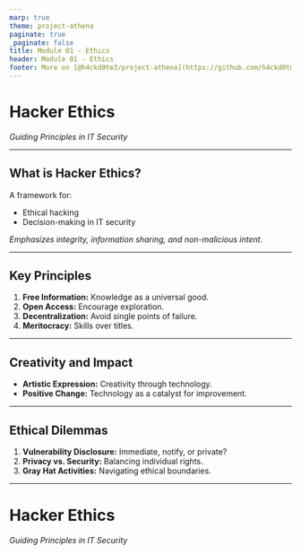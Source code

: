 ```yaml
---
marp: true
theme: project-athena
paginate: true
_paginate: false
title: Module 01 - Ethics
header: Module 01 - Ethics
footer: More on [@h4ckd0tm3/project-athena](https://github.com/h4ckd0tm3/project-athena/)
---
```


# **Hacker Ethics**

*Guiding Principles in IT Security*

---

## **What is Hacker Ethics?**

A framework for:
- Ethical hacking
- Decision-making in IT security

*Emphasizes integrity, information sharing, and non-malicious intent.*

---

## **Key Principles**

1. **Free Information:** Knowledge as a universal good.
2. **Open Access:** Encourage exploration.
3. **Decentralization:** Avoid single points of failure.
4. **Meritocracy:** Skills over titles.

---

## **Creativity and Impact**

- **Artistic Expression:** Creativity through technology.
- **Positive Change:** Technology as a catalyst for improvement.

---

## **Ethical Dilemmas**

1. **Vulnerability Disclosure:** Immediate, notify, or private?
2. **Privacy vs. Security:** Balancing individual rights.
3. **Gray Hat Activities:** Navigating ethical boundaries.

---

# **Hacker Ethics**

*Guiding Principles in IT Security*
